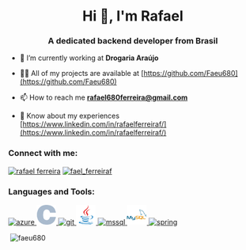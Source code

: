 <h1 align="center">Hi 👋, I'm Rafael</h1>
<h3 align="center">A dedicated backend developer from Brasil</h3>

- 🔭 I’m currently working at **Drogaria Araújo**

- 👨‍💻 All of my projects are available at [https://github.com/Faeu680](https://github.com/Faeu680)

- 📫 How to reach me **rafael680ferreira@gmail.com**

- 📄 Know about my experiences [https://www.linkedin.com/in/rafaelferreiraf/](https://www.linkedin.com/in/rafaelferreiraf/)

<h3 align="left">Connect with me:</h3>
<p align="left">
<a href="https://linkedin.com/in/rafaelferreiraf" target="blank"><img align="center" src="https://seeklogo.com/images/L/linkedin-in-icon-logo-2E34704F04-seeklogo.com.png" alt="rafael ferreira" height="30" width="40" /></a>
<a href="https://instagram.com/fael_ferreiraf" target="blank"><img align="center" src="https://seeklogo.com/images/I/instagram-new-2016-logo-D9D42A0AD4-seeklogo.com.png" alt="fael_ferreiraf" height="30" width="35" /></a>
</p>

<h3 align="left">Languages and Tools:</h3>
<p align="left"> <a href="https://azure.microsoft.com/en-in/" target="_blank"> <img src="https://www.vectorlogo.zone/logos/microsoft_azure/microsoft_azure-icon.svg" alt="azure" width="40" height="40"/> </a> <a href="https://www.cprogramming.com/" target="_blank"> <img src="https://raw.githubusercontent.com/devicons/devicon/master/icons/c/c-original.svg" alt="c" width="40" height="40"/> </a> <a href="https://git-scm.com/" target="_blank"> <img src="https://www.vectorlogo.zone/logos/git-scm/git-scm-icon.svg" alt="git" width="40" height="40"/> </a> <a href="https://www.java.com" target="_blank"> <img src="https://raw.githubusercontent.com/devicons/devicon/master/icons/java/java-original.svg" alt="java" width="40" height="40"/> </a> <a href="https://www.microsoft.com/en-us/sql-server" target="_blank"> <img src="https://img.utdstc.com/icon/c32/1e3/c321e3ae6fc40697b9f1b1d1631d5c29377089053efa2a0621ffdcc6e860b5eb:200" alt="mssql" width="40" height="40"/> </a> <a href="https://www.mysql.com/" target="_blank"> <img src="https://raw.githubusercontent.com/devicons/devicon/master/icons/mysql/mysql-original-wordmark.svg" alt="mysql" width="40" height="40"/> </a> <a href="https://spring.io/" target="_blank"> <img src="https://www.vectorlogo.zone/logos/springio/springio-icon.svg" alt="spring" width="40" height="40"/> </a> </p>

<p>&nbsp;<img align="center" src="https://github-readme-stats.vercel.app/api?username=faeu680&show_icons=true&theme=dracula&locale=en" alt="faeu680" /></p>

